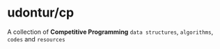 # udontur/cp
A collection of **Competitive Programming** `data structures`, `algorithms`, `codes` and `resources`

